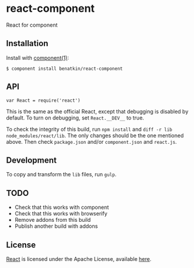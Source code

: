# react-component

  React for component

## Installation

  Install with [component(1)](http://component.io):

    $ component install benatkin/react-component

## API

```
var React = require('react')
```

This is the same as the official React, except that debugging is disabled by
default. To turn on debugging, set `React.__DEV__` to true.

To check the integrity of this build, run `npm install` and
`diff -r lib node_modules/react/lib`. The only changes should be the one
mentioned above. Then check `package.json` and/or `component.json` and
`react.js`.

## Development

To copy and transform the `lib` files, run `gulp`.

## TODO

* Check that this works with component
* Check that this works with browserify
* Remove addons from this build
* Publish another build with addons

## License

[React](https://github.com/facebook/react) is licensed under the Apache License,
available [here](https://github.com/facebook/react/blob/master/LICENSE).
